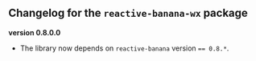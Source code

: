 Changelog for the `reactive-banana-wx` package
----------------------------------------------

**version 0.8.0.0**

* The library now depends on `reactive-banana` version `== 0.8.*`.
